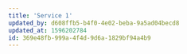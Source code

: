 ```yaml
---
title: 'Service 1'
updated_by: d608ffb5-b4f0-4e02-beba-9a5ad04becd8
updated_at: 1596202784
id: 369e48fb-999a-4f4d-9d6a-1829bf94a4b9
---
```

